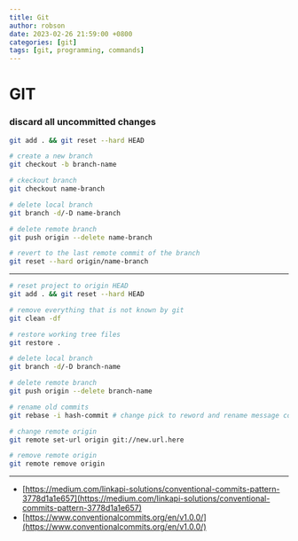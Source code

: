 ```yaml
---
title: Git
author: robson
date: 2023-02-26 21:59:00 +0800
categories: [git]
tags: [git, programming, commands]
---
```


# GIT
### discard all uncommitted changes
```bash
git add . && git reset --hard HEAD
```

```bash
# create a new branch
git checkout -b branch-name

# ckeckout branch
git checkout name-branch

# delete local branch
git branch -d/-D name-branch

# delete remote branch
git push origin --delete name-branch

# revert to the last remote commit of the branch
git reset --hard origin/name-branch
```

---

```bash
# reset project to origin HEAD
git add . && git reset --hard HEAD

# remove everything that is not known by git
git clean -df

# restore working tree files
git restore .

# delete local branch
git branch -d/-D branch-name

# delete remote branch
git push origin --delete branch-name

# rename old commits
git rebase -i hash-commit # change pick to reword and rename message commit

# change remote origin 
git remote set-url origin git://new.url.here

# remove remote origin
git remote remove origin
```

---

- [https://medium.com/linkapi-solutions/conventional-commits-pattern-3778d1a1e657](https://medium.com/linkapi-solutions/conventional-commits-pattern-3778d1a1e657)
- [https://www.conventionalcommits.org/en/v1.0.0/](https://www.conventionalcommits.org/en/v1.0.0/)
